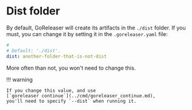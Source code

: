 # Dist folder

By default, GoReleaser will create its artifacts in the `./dist` folder.
If you must, you can change it by setting it in the `.goreleaser.yaml` file:

```yaml title=".goreleaser.yaml"
#
# Default: './dist'.
dist: another-folder-that-is-not-dist
```

More often than not, you won't need to change this.

!!! warning

    If you change this value, and use
    [`goreleaser continue`](../cmd/goreleaser_continue.md),
    you'll need to specify `--dist` when running it.
